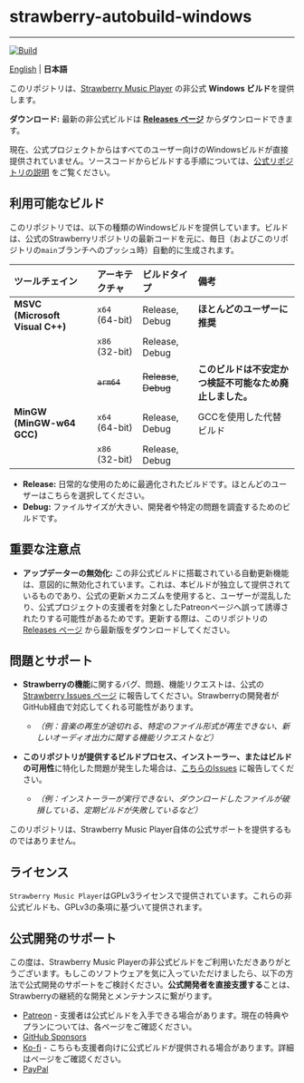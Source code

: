 # strawberry-autobuild-windows

---

[![Build](https://github.com/stm7128/strawberry-autobuild-windows/actions/workflows/build.yml/badge.svg)](https://github.com/stm7128/strawberry-autobuild-windows/actions/workflows/build.yml)

[English](https://github.com/stm7128/strawberry-autobuild-windows/blob/main/README.md) | **日本語** 

このリポジトリは、[Strawberry Music Player](https://github.com/strawberrymusicplayer/strawberry) の非公式 **Windows ビルド**を提供します。

**ダウンロード:** 最新の非公式ビルドは [**Releases ページ**](https://github.com/stm7128/strawberry-autobuild-windows/releases/latest) からダウンロードできます。

現在、公式プロジェクトからはすべてのユーザー向けのWindowsビルドが直接提供されていません。ソースコードからビルドする手順については、[公式リポジトリの説明](https://github.com/strawberrymusicplayer/strawberry#wrench-compiling-from-source) をご覧ください。

## 利用可能なビルド

このリポジトリでは、以下の種類のWindowsビルドを提供しています。ビルドは、公式のStrawberryリポジトリの最新コードを元に、毎日（およびこのリポジトリの`main`ブランチへのプッシュ時）自動的に生成されます。

| ツールチェイン | アーキテクチャ | ビルドタイプ | 備考 |
| :--- | :--- | :--- | :--- |
| **MSVC (Microsoft Visual C++)** | `x64` (64-bit) | Release, Debug | **ほとんどのユーザーに推奨** |
| | `x86` (32-bit) | Release, Debug | |
| | ~~`arm64`~~ | ~~Release~~, ~~Debug~~ | **このビルドは不安定かつ検証不可能なため廃止しました。** |
| **MinGW (MinGW-w64 GCC)** | `x64` (64-bit) | Release, Debug | GCCを使用した代替ビルド |
| | `x86` (32-bit) | Release, Debug | |

- **Release:** 日常的な使用のために最適化されたビルドです。ほとんどのユーザーはこちらを選択してください。
- **Debug:** ファイルサイズが大きい、開発者や特定の問題を調査するためのビルドです。

## 重要な注意点

*   **アップデーターの無効化:** この非公式ビルドに搭載されている自動更新機能は、意図的に無効化されています。これは、本ビルドが独立して提供されているものであり、公式の更新メカニズムを使用すると、ユーザーが混乱したり、公式プロジェクトの支援者を対象としたPatreonページへ誤って誘導されたりする可能性があるためです。更新する際は、このリポジトリの [Releases ページ](https://github.com/stm7128/strawberry-autobuild-windows/releases/latest) から最新版をダウンロードしてください。

## 問題とサポート

*   **Strawberryの機能**に関するバグ、問題、機能リクエストは、公式の [Strawberry Issues ページ](https://github.com/strawberrymusicplayer/strawberry/issues) に報告してください。Strawberryの開発者がGitHub経由で対応してくれる可能性があります。
    *   *（例：音楽の再生が途切れる、特定のファイル形式が再生できない、新しいオーディオ出力に関する機能リクエストなど）*

*   **このリポジトリが提供するビルドプロセス、インストーラー、またはビルドの可用性**に特化した問題が発生した場合は、[こちらのIssues](https://github.com/stm7128/strawberry-autobuild-windows/issues) に報告してください。
    *   *（例：インストーラーが実行できない、ダウンロードしたファイルが破損している、定期ビルドが失敗しているなど）*

このリポジトリは、Strawberry Music Player自体の公式サポートを提供するものではありません。

## ライセンス

`Strawberry Music Player`はGPLv3ライセンスで提供されています。これらの非公式ビルドも、GPLv3の条項に基づいて提供されます。

## 公式開発のサポート

この度は、Strawberry Music Playerの非公式ビルドをご利用いただきありがとうございます。もしこのソフトウェアを気に入っていただけましたら、以下の方法で公式開発のサポートをご検討ください。**公式開発者を直接支援する**ことは、Strawberryの継続的な開発とメンテナンスに繋がります。

- [Patreon](https://www.patreon.com/jonaskvinge) - 支援者は公式ビルドを入手できる場合があります。現在の特典やプランについては、各ページをご確認ください。
- [GitHub Sponsors](https://github.com/sponsors/jonaski)
- [Ko-fi](https://ko-fi.com/jonaskvinge) - こちらも支援者向けに公式ビルドが提供される場合があります。詳細はページをご確認ください。
- [PayPal](https://paypal.me/jonaskvinge)
